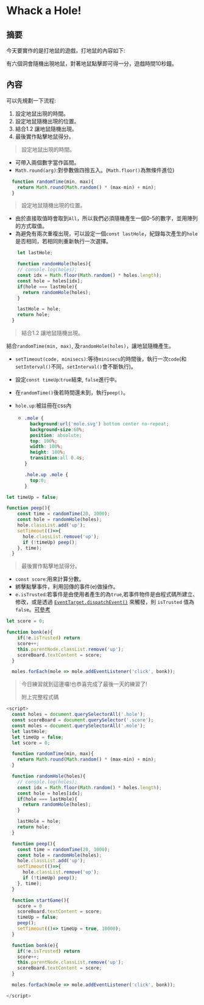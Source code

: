 # Whack a Hole!

## 摘要

今天要實作的是打地鼠的遊戲，打地鼠的內容如下:

有六個洞會隨機出現地鼠，對著地鼠點擊即可得一分，遊戲時間10秒鐘。

## 內容

可以先規劃一下流程:

1. 設定地鼠出現的時間。
2. 設定地鼠隨機出現的位置。
3. 結合1.2 讓地鼠隨機出現。
4. 最後實作點擊地鼠得分。

>設定地鼠出現的時間。

- 可帶入兩個數字當作區間。
- `Math.round(arg)`:對參數做四捨五入。(`Math.floor()`為無條件進位)

```javascript
  function randomTime(min, max){
    return Math.round(Math.random() * (max-min) + min);
  }
```

>設定地鼠隨機出現的位置。

- 由於直接取值時會取到`All`，所以我們必須隨機產生一個0-5的數字，並用陣列的方式取值。
- 為避免有兩次重複出現，可以設定一個`const lastHole`，紀錄每次產生的`hole`是否相同，若相同則重新執行一次選擇。

```javascript
  	let lastHole;

	function randomHole(holes){
    // console.log(holes);
    const idx = Math.floor(Math.random() * holes.length);
    const hole = holes[idx];
    if(hole === lastHole){
      return randomHole(holes);
    }

    lastHole = hole;
    return hole;
  }
```

>結合1.2 讓地鼠隨機出現。

結合`randomTime(min, max)`, 及`randomHole(holes)`，讓地鼠隨機產生。

- `setTimeout(code, minisecs)`:等待`minisecs`的時間後，執行一次`code`(和`setInterval()`不同，`setInterval()`會不斷執行)。

- 設定`const timeUp`:`true`結束, `false`進行中。

- 在`randomTime()`後若時間還未到，執行`peep()`。

- `hole.up`:被註冊在css內

  - ```css
    .mole {
      background:url('mole.svg') bottom center no-repeat;
      background-size:60%;
      position: absolute;
      top: 100%;
      width: 100%;
      height: 100%;
      transition:all 0.4s;
    }

    .hole.up .mole {
      top:0;
    }
    ```

```javascript
let timeUp = false;

function peep(){
    const time = randomTime(20, 1000);
    const hole = randomHole(holes);
    hole.classList.add('up');
    setTimeout(()=>{
      hole.classList.remove('up');
      if (!timeUp) peep();
    }, time);
  }
```

>最後實作點擊地鼠得分。

- `const score`:用來計算分數。
- 綁擊點擊事件，利用回傳的事件(e)做操作。
- `e.isTrusted`:若事件是由使用者產生的為`true`,若事件物件是由程式碼所建立、修改，或是透過 [`EventTarget.dispatchEvent()`](https://developer.mozilla.org/zh-TW/docs/Web/API/EventTarget/dispatchEvent) 來觸發，則 `isTrusted` 值為 `false`。[可參考](https://developer.mozilla.org/zh-TW/docs/Web/API/Event/isTrusted) 

```javascript
let score = 0;

function bonk(e){
    if(!e.isTrusted) return
    score++;
    this.parentNode.classList.remove('up');
    scoreBoard.textContent = score;
  }

  moles.forEach(mole => mole.addEventListener('click', bonk));
```

> 今日練習就到這邊囉!也恭喜完成了最後一天的練習了!
>
> 附上完整程式碼

```javascript
<script>
  const holes = document.querySelectorAll('.hole');
  const scoreBoard = document.querySelector('.score');
  const moles = document.querySelectorAll('.mole');
  let lastHole;
  let timeUp = false;
  let score = 0;

  function randomTime(min, max){
    return Math.round(Math.random() * (max-min) + min);
  }

  function randomHole(holes){
    // console.log(holes);
    const idx = Math.floor(Math.random() * holes.length);
    const hole = holes[idx];
    if(hole === lastHole){
      return randomHole(holes);
    }

    lastHole = hole;
    return hole;
  }

  function peep(){
    const time = randomTime(20, 1000);
    const hole = randomHole(holes);
    hole.classList.add('up');
    setTimeout(()=>{
      hole.classList.remove('up');
      if (!timeUp) peep();
    }, time);
  }

  function startGame(){
    score = 0
    scoreBoard.textContent = score;
    timeUp = false;
    peep();
    setTimeout(()=> timeUp = true, 10000);
  }

  function bonk(e){
    if(!e.isTrusted) return
    score++;
    this.parentNode.classList.remove('up');
    scoreBoard.textContent = score;
  }

  moles.forEach(mole => mole.addEventListener('click', bonk));

</script>
```









